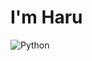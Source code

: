 # I'm Haru
![Python](https://img.shields.io/badge/python-3670A0?style=for-the-badge&logo=python&logoColor=ffdd54)
